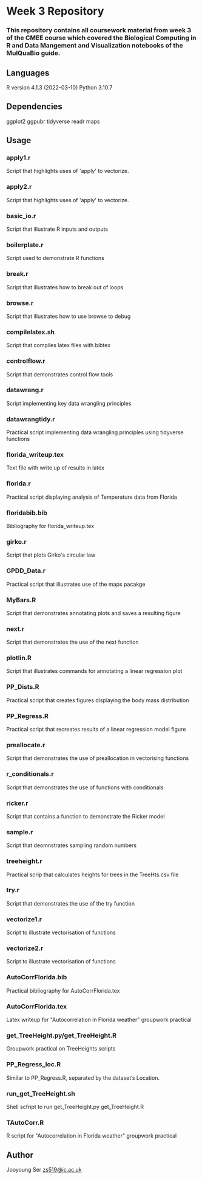 # Week 3 Repository

### This repository contains all coursework material from week 3 of the CMEE course which covered the **Biological Computing in R** and **Data Mangement and Visualization** notebooks of the MulQuaBio guide.

## **Languages**
R version 4.1.3 (2022-03-10)
Python 3.10.7

## **Dependencies**
ggplot2
ggpubr
tidyverse
readr
maps

## **Usage**
### apply1.r
Script that highlights uses of 'apply' to vectorize.

### apply2.r
Script that highlights uses of 'apply' to vectorize.

### basic_io.r
Script that illustrate R inputs and outputs

### boilerplate.r
Script used to demonstrate R functions

### break.r
Script that illustrates how to break out of loops

### browse.r
Script that illustrates how to use browse to debug

### compilelatex.sh
Script that compiles latex files with bibtex

### controlflow.r
Script that demonstrates control flow tools

### datawrang.r
Script implementing key data wrangling principles

### datawrangtidy.r
Practical script implementing data wrangling principles using tidyverse functions

### florida_writeup.tex
Text file with write up of results in latex

### florida.r
Practical script displaying analysis of Temperature data from Florida

### floridabib.bib
Bibliography for florida_writeup.tex

### girko.r
Script that plots Girko's circular law

### GPDD_Data.r
Practical script that illustrates use of the maps pacakge

### MyBars.R
Script that demonstrates annotating plots and saves a resulting figure

### next.r
Script that demonstrates the use of the next function

### plotlin.R
Script that illustrates commands for annotating a linear regression plot

### PP_Dists.R
Practical script that creates figures displaying the body mass distribution

### PP_Regress.R
Practical script that recreates results of a linear regression model figure

### preallocate.r
Script that demonstrates the use of preallocation in vectorising functions

### r_conditionals.r
Script that demonstrates the use of functions with conditionals

### ricker.r
Script that contains a function to demonstrate the Ricker model

### sample.r
Script that deomnstrates sampling random numbers

### treeheight.r
Practical scrip that calculates heights for trees in the TreeHts.csv file

### try.r
Script that demonstrates the use of the try function

### vectorize1.r
Script to illustrate vectorisation of functions

### vectorize2.r
Script to illustrate vectorisation of functions

### AutoCorrFlorida.bib
Practical bibliography for AutoCorrFlorida.tex

### AutoCorrFlorida.tex
Latex writeup for "Autocorrelation in Florida weather" groupwork practical

### get_TreeHeight.py/get_TreeHeight.R
Groupwork practical on TreeHeights scripts

### PP_Regress_loc.R
Similar to PP_Regress.R, separated by the dataset’s Location.

### run_get_TreeHeight.sh
Shell scfript to run get_TreeHeight.py get_TreeHeight.R

### TAutoCorr.R
R script for "Autocorrelation in Florida weather" groupwork practical

## **Author**
Jooyoung Ser zs519@ic.ac.uk 
